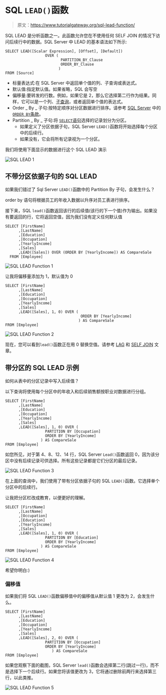 # SQL `LEAD()`函数

> 原文：<https://www.tutorialgateway.org/sql-lead-function/>

SQL LEAD 是分析函数之一。此函数允许您在不使用任何 SELF JOIN 的情况下访问后续行中的数据。SQL Server 中 LEAD 的基本语法如下所示:

```
SELECT LEAD([Scalar Expression], [Offset], [Default]) 
                  OVER (
                         PARTITION_BY_Clause 
                         ORDER_BY_Clause
                        )
FROM [Source]
```

*   标量表达式:在 SQL Server 中返回单个值的列、子查询或表达式。
*   默认值:指定默认值。如果省略，SQL 会写空
*   偏移量:要转发的行数。例如，如果它是 2，那么它选择第二行作为结果。同样，它可以是一个列、[子查询](https://www.tutorialgateway.org/sql-subquery/)，或者返回单个值的表达式。
*   Order _ By _ 子句:按特定顺序对分区数据进行排序。请参考 [SQL Server](https://www.tutorialgateway.org/sql/) 中的[`ORDER BY`条款](https://www.tutorialgateway.org/sql-order-by-clause/)。
*   Partition _ By _ 子句:将 [`SELECT`语句](https://www.tutorialgateway.org/sql-select-statement/)选择的记录划分为分区。
    *   如果定义了分区依据子句，SQL Server `LEAD()`函数将开始选择每个分区中的后续行。
    *   如果没有，它会将所有记录视为一个分区。

我们将使用下面显示的数据进行这个 SQL LEAD 演示

![SQL LEAD 1](img/f5eb4916b4fe3e85983e4e892dd9a14f.png)

## 不带分区依据子句的 SQL LEAD

如果我们错过了 Sql Server `LEAD()`函数中的 Partition By 子句，会发生什么？

order by 语句将根据员工的年收入数据以升序对员工表进行排序。

接下来，SQL `lead()`函数返回该行的后续值(该行的下一个值)作为输出。如果没有要返回的行，它将返回空值，因为我们没有定义任何默认值

```
SELECT [FirstName]
      ,[LastName]
      ,[Education]
      ,[Occupation]
      ,[YearlyIncome]
      ,[Sales]
      ,LEAD([Sales]) OVER (ORDER BY [YearlyIncome]) AS CompareSale 
  FROM [Employee]
```

![SQL LEAD Function 1](img/101e04934f61766e601028b36ab76bff.png)

让我将偏移量添加为 1，默认值为 0

```
SELECT [FirstName]
      ,[LastName]
      ,[Education]
      ,[Occupation]
      ,[YearlyIncome]
      ,[Sales]
      ,LEAD([Sales], 1, 0) OVER (
                                  ORDER BY [YearlyIncome]
                                 ) AS CompareSale 
FROM [Employee]
```

![SQL LEAD Function 2](img/759856796c34e5cc2cae5225e0431558.png)

现在，您可以看到`lead()`函数正在用 0 替换空值。请参考 [LAG](https://www.tutorialgateway.org/sql-lag-function/) 和 [SELF JOIN](https://www.tutorialgateway.org/sql-self-join/) 文章。

## 带分区的 SQL LEAD 示例

如何从表中的分区记录中写入后续值？

以下查询将使用每个分区中的年收入和后续销售额按职业对数据进行分组。

```
SELECT [FirstName]
      ,[LastName]
      ,[Education]
      ,[Occupation]
      ,[YearlyIncome]
      ,[Sales]
      ,LEAD([Sales], 1, 0) OVER (
				  PARTITION BY [Occupation]
				  ORDER BY [YearlyIncome]
				) AS CompareSale 
FROM [Employee]
```

如您所见，对于第 4、8、12、14 行，SQL Server `Lead()`函数返回 0，因为该分区中没有后续记录可供选择。所有这些记录都是它们分区的最后记录。

![SQL LEAD Function 3](img/40a385e89c6f812602bc2e1dc5cdb452.png)

在上面的查询中，我们使用了带有分区依据子句的 SQL `LEAD()`函数。它选择单个分区中的后续行。

让我把分区栏改成教育，以便更好的理解。

```
SELECT [FirstName]
      ,[LastName]
      ,[Occupation]
      ,[Education]
      ,[YearlyIncome]
      ,[Sales]
      ,LEAD([Sales], 1, 0) OVER (
				  PARTITION BY [Education]
				  ORDER BY [YearlyIncome]
				) AS CompareSale  
FROM [Employee]
```

![SQL LEAD Function 4](img/a96388ae238609df0d81856f71bc5430.png)

希望你明白:)

### 偏移值

如果我们将 SQL `LEAD()`函数偏移值中的偏移值从默认值 1 更改为 2，会发生什么。

```
SELECT [FirstName]
      ,[LastName]
      ,[Education]
      ,[Occupation]
      ,[YearlyIncome]
      ,[Sales]
      ,LEAD([Sales], 2, 0) OVER (
				  PARTITION BY [Occupation]
				  ORDER BY [YearlyIncome]
			         ) AS CompareSale  
FROM [Employee]
```

如果您观察下面的截图，SQL Server `lead()`函数会选择第二行(跳过一行)，而不是选择下一个后续行。如果您将该值更改为 3，它将通过删除前两行来选择第三行，以此类推。

![SQL LEAD Function 5](img/fbeadca432c88ad2a811d72e982b93e3.png)